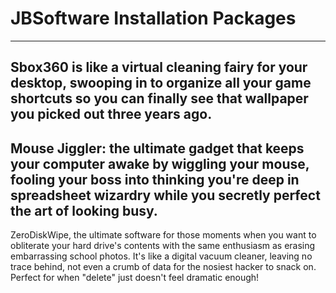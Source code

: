 # JBSoftware Installation Packages 
-----------------------------------------------------------------------------------------------------------------------------------------------------------------------------------------------------------------
Sbox360 is like a virtual cleaning fairy for your desktop, swooping in to organize all your game shortcuts so you can finally see that wallpaper you picked out three years ago.
-----------------------------------------------------------------------------------------------------------------------------------------------------------------------------------------------------------------
Mouse Jiggler: the ultimate gadget that keeps your computer awake by wiggling your mouse, fooling your boss into thinking you're deep in spreadsheet wizardry while you secretly perfect the art of looking busy.
------------------------------------------------------------------------------------------------------------------------------------------------------------------------------------------------------------------
ZeroDiskWipe, the ultimate software for those moments when you want to obliterate your hard drive's contents with the same enthusiasm as erasing embarrassing  school photos. It's like a digital vacuum cleaner, leaving no trace behind, not even a crumb of data for the nosiest hacker to snack on. Perfect for when "delete" just doesn't feel dramatic enough! 
